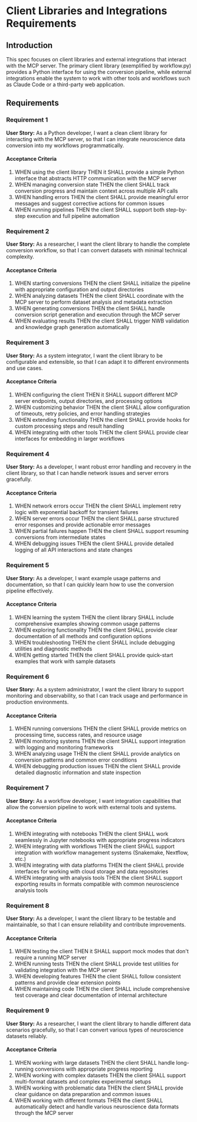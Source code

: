# Client Libraries and Integrations Requirements

## Introduction

This spec focuses on client libraries and external integrations that interact with the MCP server. The primary client library (exemplified by workflow.py) provides a Python interface for using the conversion pipeline, while external integrations enable the system to work with other tools and workflows such as Claude Code or a third-party web application.

## Requirements

### Requirement 1

**User Story:** As a Python developer, I want a clean client library for interacting with the MCP server, so that I can integrate neuroscience data conversion into my workflows programmatically.

#### Acceptance Criteria

1. WHEN using the client library THEN it SHALL provide a simple Python interface that abstracts HTTP communication with the MCP server
2. WHEN managing conversion state THEN the client SHALL track conversion progress and maintain context across multiple API calls
3. WHEN handling errors THEN the client SHALL provide meaningful error messages and suggest corrective actions for common issues
4. WHEN running pipelines THEN the client SHALL support both step-by-step execution and full pipeline automation

### Requirement 2

**User Story:** As a researcher, I want the client library to handle the complete conversion workflow, so that I can convert datasets with minimal technical complexity.

#### Acceptance Criteria

1. WHEN starting conversions THEN the client SHALL initialize the pipeline with appropriate configuration and output directories
2. WHEN analyzing datasets THEN the client SHALL coordinate with the MCP server to perform dataset analysis and metadata extraction
3. WHEN generating conversions THEN the client SHALL handle conversion script generation and execution through the MCP server
4. WHEN evaluating results THEN the client SHALL trigger NWB validation and knowledge graph generation automatically

### Requirement 3

**User Story:** As a system integrator, I want the client library to be configurable and extensible, so that I can adapt it to different environments and use cases.

#### Acceptance Criteria

1. WHEN configuring the client THEN it SHALL support different MCP server endpoints, output directories, and processing options
2. WHEN customizing behavior THEN the client SHALL allow configuration of timeouts, retry policies, and error handling strategies
3. WHEN extending functionality THEN the client SHALL provide hooks for custom processing steps and result handling
4. WHEN integrating with other tools THEN the client SHALL provide clear interfaces for embedding in larger workflows

### Requirement 4

**User Story:** As a developer, I want robust error handling and recovery in the client library, so that I can handle network issues and server errors gracefully.

#### Acceptance Criteria

1. WHEN network errors occur THEN the client SHALL implement retry logic with exponential backoff for transient failures
2. WHEN server errors occur THEN the client SHALL parse structured error responses and provide actionable error messages
3. WHEN partial failures happen THEN the client SHALL support resuming conversions from intermediate states
4. WHEN debugging issues THEN the client SHALL provide detailed logging of all API interactions and state changes

### Requirement 5

**User Story:** As a developer, I want example usage patterns and documentation, so that I can quickly learn how to use the conversion pipeline effectively.

#### Acceptance Criteria

1. WHEN learning the system THEN the client library SHALL include comprehensive examples showing common usage patterns
2. WHEN exploring functionality THEN the client SHALL provide clear documentation of all methods and configuration options
3. WHEN troubleshooting THEN the client SHALL include debugging utilities and diagnostic methods
4. WHEN getting started THEN the client SHALL provide quick-start examples that work with sample datasets

### Requirement 6

**User Story:** As a system administrator, I want the client library to support monitoring and observability, so that I can track usage and performance in production environments.

#### Acceptance Criteria

1. WHEN running conversions THEN the client SHALL provide metrics on processing time, success rates, and resource usage
2. WHEN monitoring systems THEN the client SHALL support integration with logging and monitoring frameworks
3. WHEN analyzing usage THEN the client SHALL provide analytics on conversion patterns and common error conditions
4. WHEN debugging production issues THEN the client SHALL provide detailed diagnostic information and state inspection

### Requirement 7

**User Story:** As a workflow developer, I want integration capabilities that allow the conversion pipeline to work with external tools and systems.

#### Acceptance Criteria

1. WHEN integrating with notebooks THEN the client SHALL work seamlessly in Jupyter notebooks with appropriate progress indicators
2. WHEN integrating with workflows THEN the client SHALL support integration with workflow management systems (Snakemake, Nextflow, etc.)
3. WHEN integrating with data platforms THEN the client SHALL provide interfaces for working with cloud storage and data repositories
4. WHEN integrating with analysis tools THEN the client SHALL support exporting results in formats compatible with common neuroscience analysis tools

### Requirement 8

**User Story:** As a developer, I want the client library to be testable and maintainable, so that I can ensure reliability and contribute improvements.

#### Acceptance Criteria

1. WHEN testing the client THEN it SHALL support mock modes that don't require a running MCP server
2. WHEN running tests THEN the client SHALL provide test utilities for validating integration with the MCP server
3. WHEN developing features THEN the client SHALL follow consistent patterns and provide clear extension points
4. WHEN maintaining code THEN the client SHALL include comprehensive test coverage and clear documentation of internal architecture

### Requirement 9

**User Story:** As a researcher, I want the client library to handle different data scenarios gracefully, so that I can convert various types of neuroscience datasets reliably.

#### Acceptance Criteria

1. WHEN working with large datasets THEN the client SHALL handle long-running conversions with appropriate progress reporting
2. WHEN working with complex datasets THEN the client SHALL support multi-format datasets and complex experimental setups
3. WHEN working with problematic data THEN the client SHALL provide clear guidance on data preparation and common issues
4. WHEN working with different formats THEN the client SHALL automatically detect and handle various neuroscience data formats through the MCP server